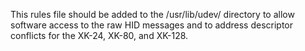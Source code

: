 This rules file should be added to the  /usr/lib/udev/ directory to allow software access to the raw HID messages and to address descriptor conflicts for the XK-24, XK-80, and XK-128.